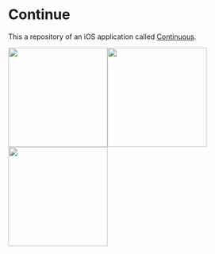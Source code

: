 # Continue
 
This a repository of an iOS application called [Continuous](https://apps.apple.com/jp/app/continuous/id1579148882).

<img src="https://user-images.githubusercontent.com/64118114/127759475-0bf82356-9e35-484e-b780-0a85c9a7cfab.png" width="200px" /><img src="https://user-images.githubusercontent.com/64118114/127759476-9dbb07e1-8e29-4c5a-be14-0a21107c97d4.png" width="200px" /><img src="https://user-images.githubusercontent.com/64118114/127759479-70787c0a-1758-41ed-91f1-a0b1faa94c87.png" width="200px" />
